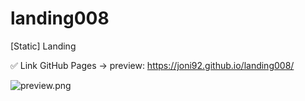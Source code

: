 # landing008
[Static] Landing


✅ Link GitHub Pages -> preview: https://joni92.github.io/landing008/

![preview.png](https://github.com/Joni92/landing008/blob/main/preview01.png)
